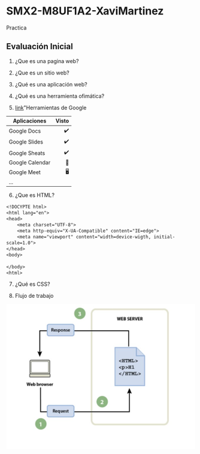 # SMX2-M8UF1A2-XaviMartinez
Practica

## Evaluación Inicial

1. ¿Que es una pagina web?

2. ¿Que es un sitio web?

3. ¿Qué es una aplicación web?

4. ¿Qué es una herramienta ofimática?

5. [link](https://www.jivochat.es/blog/herramientas/mejores-herramientas-de-google.html)"Herramientas de Google

|Aplicaciones |Visto |
|----------|----------:|
|Google Docs |✔️|
|Google Slides |✔️|
|Google Sheats |✔️|
|Google Calendar |📅|
|Google Meet |🖥️|
|... | |...|

6. ¿Que es HTML?

```
<!DOCYPTE html>
<html lang="en">
<head>
    <meta charset="UTF-8">
    <meta http-equiv="X-UA-Compatible" content="IE=edge">
    <meta name="viewport" content="width=device-wigth, initial-scale=1.0">
</head>
<body>

</body>
<html>
```
7. ¿Qué es CSS?

8. Flujo de trabajo

![U+200E](https://github.com/xavimartinezbou8/SMX2-M8UF1A2-XaviMartinez/blob/main/foto.jpg "imagen")

